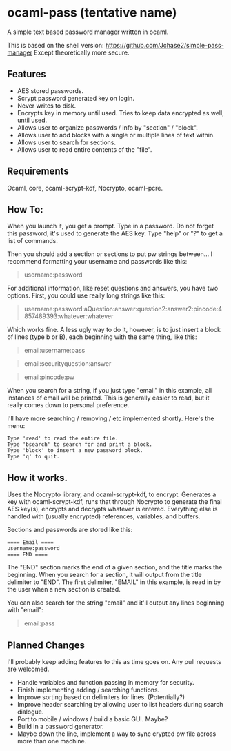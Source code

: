 # ocaml-pass (tentative name)
A simple text based password manager written in ocaml. 

This is based on the shell version: https://github.com/Jchase2/simple-pass-manager
Except theoretically more secure.

## Features

* AES stored passwords.
* Scrypt password generated key on login.
* Never writes to disk.
* Encrypts key in memory until used. Tries to keep data encrypted as well, until used.
* Allows user to organize passwords / info by "section" / "block".  
* Allows user to add blocks with a single or multiple lines of text within.  
* Allows user to search for sections.
* Allows user to read entire contents of the "file". 

## Requirements

Ocaml, core, ocaml-scrypt-kdf, Nocrypto, ocaml-pcre.   

## How To:

When you launch it, you get a prompt. Type in a password. 
Do not forget this password, it's used to generate the AES key. 
Type "help" or "?" to get a list of commands.


Then you should add a section or sections to put pw strings between... I recommend 
formatting your username and passwords like this: 

>username:password

For additional information, like reset questions and answers, you have two options. First,
you could use really long strings like this: 

>username:password:aQuestion:answer:question2:answer2:pincode:4857489393:whatever:whatever

Which works fine. A less ugly way to do it, however, is to just insert a block of lines 
(type b or B), each beginning with the same thing, like this:  

> email:username:pass

> email:securityquestion:answer

> email:pincode:pw

When you search for a string, if you just type "email" in this example, all instances 
of email will be printed. This is generally easier to read, but it really comes down to 
personal preference. 

I'll have more searching / removing / etc implemented shortly. 
Here's the menu:

```
Type 'read' to read the entire file.
Type 'bsearch' to search for and print a block.
Type 'block' to insert a new password block.
Type 'q' to quit.
```

## How it works.

Uses the Nocrypto library, and ocaml-scrypt-kdf, to encrypt. 
Generates a key with ocaml-scrypt-kdf, runs that through Nocrypto to
generate the final AES key(s), encrypts and decrypts whatever is entered. 
Everything else is handled with (usually encrypted) references, variables, 
and buffers. 

Sections and passwords are stored like this: 

```
==== Email ====
username:password
==== END ====
```

The "END" section marks the end of a given section, and the title marks the beginning. 
When you search for a section, it will output from the title delimiter to 
"END". The first delimiter, "EMAIL" in this example, is read in by the user when 
a new section is created.  

You can also search for the string "email" and it'll output any lines beginning with "email": 
>email:pass

## Planned Changes

I'll probably keep adding features to this as time goes on. Any pull requests
are welcomed. 

* Handle variables and function passing in memory for security.
* Finish implementing adding / searching functions. 
* Improve sorting based on delimiters for lines. (Potentially?) 
* Improve header searching by allowing user to list headers during search dialogue.  
* Port to mobile / windows / build a basic GUI. Maybe? 
* Build in a password generator. 
* Maybe down the line, implement a way to sync crypted pw file across more than one machine.
